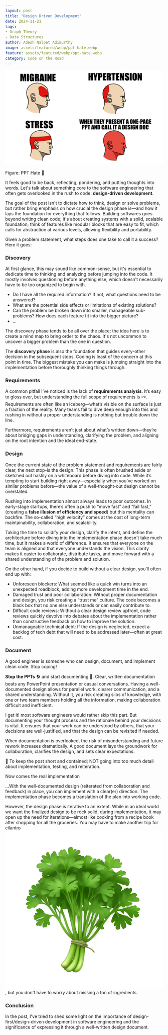 ```yaml
---
layout: post
title: "Design Driven Development"
date: 2024-11-21
tags:
- Graph Theory
- Data Structures
author: Adesh Nalpet Adimurthy
image: assets/featured/webp/ppt-hate.webp
feature: assets/featured/webp/ppt-hate.webp
category: Code on the Road
---
```


<img class="center-image-0 center-image-65" src="./assets/featured/webp/ppt-hate.webp" />
<p class="figure-header">Figure: PPT Hate 🤫</p>

<p>It feels good to be back, reflecting, pondering, and putting thoughts into words. Let's talk about something core to the software engineering that often gets overlooked in the rush to code: <b>design-driven development</b>.</p>

<p>The goal of the post isn't to dictate how to think, design or solve problems, but rather bring emphasis on how crucial the design phase is—and how it lays the foundation for everything that follows. Building softwares goes beyond writing clean code; it's about creating systems with a solid, scalable foundation; think of features like modular blocks that are easy to fit, which calls for abstraction at various levels, allowing flexibility and portability.</p>

<p>Given a problem statement, what steps does one take to call it a success? Here it goes:</p>

<h3>Discovery</h3>

<p>At first glance, this may sound like common-sense, but it's essential to dedicate time to thinking and analyzing before jumping into the code. It mostly involves questioning before anything else, which doesn't necessarily have to be too organized to begin with.</p>

<ul>
<li>Do I have all the required information? If not, what questions need to be answered?</li>
<li>What are the potential side effects or limitations of existing solutions?</li>
<li>Can the problem be broken down into smaller, manageable sub-problems? How does each feature fit into the bigger picture?</li>
<li>...</li>
</ul>

<p>The discovery phase tends to be all over the place; the idea here is to create a mind map to bring order to the chaos. It's not uncommon to uncover a bigger problem than the one in question.</p>

<p>The <b>discovery phase</b> is also the foundation that guides every-other decision in the subsequent steps. Coding is least of the concern at this point in time. The biggest mistake you can make is jumping straight into the implementation before thoroughly thinking things through.</p>

<h3>Requirements</h3>

<p>A common pitfall I’ve noticed is the lack of <b>requirements analysis</b>. It’s easy to gloss over, but understanding the full scope of requirements is 🗝. Requirements are often like an iceberg—what’s visible on the surface is just a fraction of the reality. Many teams fail to dive deep enough into this and rushing in without a proper understanding is nothing but trouble down the line. </p>

<p>Furthermore, requirements aren’t just about what’s written down—they’re about bridging gaps in understanding, clarifying the problem, and aligning on the root intention and the ideal end-state.</p>

<h3>Design</h3>

<p>Once the current state of the problem statement and requirements are fairly clear, the next stop-is the design. This phase is often brushed aside or sketched out hastily on a whiteboard before diving into code. While it’s tempting to start building right away—especially when you’ve worked on similar problems before—the value of a well-thought-out design cannot be overstated.</p>

<p>Rushing into implementation almost always leads to poor outcomes. In early-stage startups, there’s often a push to “move fast” and “fail fast,” (creating a <b>false illusion of efficiency and speed</b>) but this mentality can backfire. The so-called “high velocity” comes at the cost of long-term maintainability, collaboration, and scalability.</p>

<p>Taking the time to solidify your design, clarify the intent, and define the architecture before diving into the implementation phase doesn't take much time, but it makes a world of difference. It ensures that everyone on the team is aligned and that everyone understands the vision. This clarity makes it easier to collaborate, distribute tasks, and move forward with a shared understanding of the problem and solution.</p>

<p>On the other hand, if you decide to build without a clear design, you’ll often end up with:</p>
<ul>
<li>Unforeseen blockers: What seemed like a quick win turns into an unexpected roadblock, adding more development time in the end.</li>
<li>Damaged trust and poor collaboration: Without proper documentation and design, you risk creating a “trust me” culture. The code becomes a black box that no one else understands or can easily contribute to.</li>
<li>Difficult code reviews: Without a clear design review upfront, code reviews quickly devolve into debates about the implementation rather than constructive feedback on how to improve the solution.</li>
<li>Unmanageable technical debt: If the design is neglected, expect a backlog of tech debt that will need to be addressed later—often at great cost.</li>
</ul>

<h3>Document</h3>

<p>A good engineer is someone who can design, document, and implement clean code. Stop coping!</p>

<p><b>Stop the PPTs 🪱</b> and start documenting 🐉. Clear, written documentation beats any PowerPoint presentation or casual conversations. Having a well-documented design allows for parallel work, clearer communication, and a shared understanding. Without it, you risk creating silos of knowledge, with one or two team members holding all the information, making collaboration difficult and inefficient.</p>

<p>I get it! most software engineers would rather skip this part. But documenting your thought process and the rationale behind your decisions is vital. It ensures that your work can be understood by others, that your decisions are well-justified, and that the design can be revisited if needed.</p>

<p>When documentation is overlooked, the risk of misunderstanding and future rework increases dramatically. A good document lays the groundwork for collaboration, clarifies the design, and sets clear expectations.</p>

<div class="blog-reference green-disclaimer">
<p>
🌻 To keep the post short and contained; NOT going into too much detail about implementation, testing, and reiteration.</p>
</div>

<p>Now comes the real implementation</p>

<p>...With the well-documented design (reiterated from collaboration and feedback) in place, you can implement with a clear(er) direction. The implementation phase becomes a translation of the plan into working code.</p>

<p>However, the design phase is iterative to an extent. While in an ideal world we want the finalized design to be rock solid, during implementation, it may open up the need for iterations—almost like cooking from a recipe book after shopping for all the groceries. You may have to make another trip for cilantro <img class="twemoji" src="../assets/img/emoji/cilantro.png" />, but you don't have to worry about missing a ton of ingredients.</p>


<h3>Conclusion</h3>

<p>In the post, I've tried to shed some light on the importance of design-first/design-driven development in software engineering and the significance of expressing it through a well-written design document.</p>



